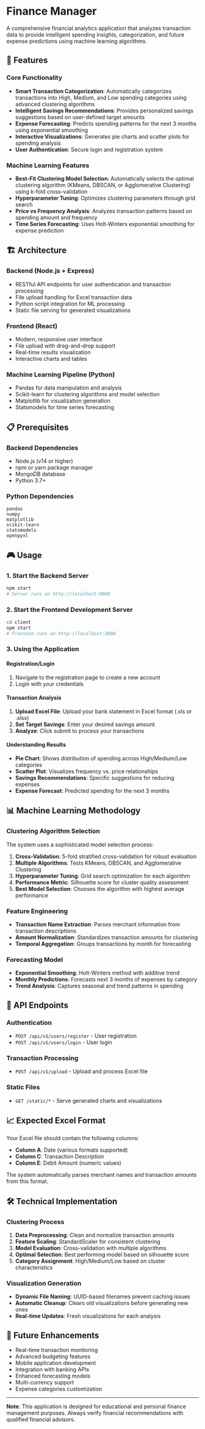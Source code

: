 # Finance Manager

A comprehensive financial analytics application that analyzes transaction data to provide intelligent spending insights, categorization, and future expense predictions using machine learning algorithms.

## 🎯 Features

### Core Functionality
- **Smart Transaction Categorization**: Automatically categorizes transactions into High, Medium, and Low spending categories using advanced clustering algorithms
- **Intelligent Savings Recommendations**: Provides personalized savings suggestions based on user-defined target amounts
- **Expense Forecasting**: Predicts spending patterns for the next 3 months using exponential smoothing
- **Interactive Visualizations**: Generates pie charts and scatter plots for spending analysis
- **User Authentication**: Secure login and registration system

### Machine Learning Features
- **Best-Fit Clustering Model Selection**: Automatically selects the optimal clustering algorithm (KMeans, DBSCAN, or Agglomerative Clustering) using k-fold cross-validation
- **Hyperparameter Tuning**: Optimizes clustering parameters through grid search
- **Price vs Frequency Analysis**: Analyzes transaction patterns based on spending amount and frequency
- **Time Series Forecasting**: Uses Holt-Winters exponential smoothing for expense prediction

## 🏗️ Architecture

### Backend (Node.js + Express)
- RESTful API endpoints for user authentication and transaction processing
- File upload handling for Excel transaction data
- Python script integration for ML processing
- Static file serving for generated visualizations

### Frontend (React)
- Modern, responsive user interface
- File upload with drag-and-drop support
- Real-time results visualization
- Interactive charts and tables

### Machine Learning Pipeline (Python)
- Pandas for data manipulation and analysis
- Scikit-learn for clustering algorithms and model selection
- Matplotlib for visualization generation
- Statsmodels for time series forecasting

## 📋 Prerequisites

### Backend Dependencies
- Node.js (v14 or higher)
- npm or yarn package manager
- MongoDB database
- Python 3.7+

### Python Dependencies
```
pandas
numpy
matplotlib
scikit-learn
statsmodels
openpyxl
```

## 🎮 Usage

### 1. Start the Backend Server
```bash
npm start
# Server runs on http://localhost:8080
```

### 2. Start the Frontend Development Server
```bash
cd client
npm start
# Frontend runs on http://localhost:3000
```

### 3. Using the Application

#### Registration/Login
1. Navigate to the registration page to create a new account
2. Login with your credentials

#### Transaction Analysis
1. **Upload Excel File**: Upload your bank statement in Excel format (.xls or .xlsx)
2. **Set Target Savings**: Enter your desired savings amount
3. **Analyze**: Click submit to process your transactions

#### Understanding Results
- **Pie Chart**: Shows distribution of spending across High/Medium/Low categories
- **Scatter Plot**: Visualizes frequency vs. price relationships
- **Savings Recommendations**: Specific suggestions for reducing expenses
- **Expense Forecast**: Predicted spending for the next 3 months

## 📊 Machine Learning Methodology

### Clustering Algorithm Selection
The system uses a sophisticated model selection process:

1. **Cross-Validation**: 5-fold stratified cross-validation for robust evaluation
2. **Multiple Algorithms**: Tests KMeans, DBSCAN, and Agglomerative Clustering
3. **Hyperparameter Tuning**: Grid search optimization for each algorithm
4. **Performance Metric**: Silhouette score for cluster quality assessment
5. **Best Model Selection**: Chooses the algorithm with highest average performance

### Feature Engineering
- **Transaction Name Extraction**: Parses merchant information from transaction descriptions
- **Amount Normalization**: Standardizes transaction amounts for clustering
- **Temporal Aggregation**: Groups transactions by month for forecasting

### Forecasting Model
- **Exponential Smoothing**: Holt-Winters method with additive trend
- **Monthly Predictions**: Forecasts next 3 months of expenses by category
- **Trend Analysis**: Captures seasonal and trend patterns in spending


## 🔌 API Endpoints

### Authentication
- `POST /api/v1/users/register` - User registration
- `POST /api/v1/users/login` - User login

### Transaction Processing
- `POST /api/v1/upload` - Upload and process Excel file

### Static Files
- `GET /static/*` - Serve generated charts and visualizations

## 📈 Expected Excel Format

Your Excel file should contain the following columns:
- **Column A**: Date (various formats supported)
- **Column C**: Transaction Description
- **Column E**: Debit Amount (numeric values)

The system automatically parses merchant names and transaction amounts from this format.

## 🛠️ Technical Implementation

### Clustering Process
1. **Data Preprocessing**: Clean and normalize transaction amounts
2. **Feature Scaling**: StandardScaler for consistent clustering
3. **Model Evaluation**: Cross-validation with multiple algorithms
4. **Optimal Selection**: Best performing model based on silhouette score
5. **Category Assignment**: High/Medium/Low based on cluster characteristics

### Visualization Generation
- **Dynamic File Naming**: UUID-based filenames prevent caching issues
- **Automatic Cleanup**: Clears old visualizations before generating new ones
- **Real-time Updates**: Fresh visualizations for each analysis


## 🎯 Future Enhancements

- Real-time transaction monitoring
- Advanced budgeting features
- Mobile application development
- Integration with banking APIs
- Enhanced forecasting models
- Multi-currency support
- Expense categories customization



---

**Note**: This application is designed for educational and personal finance management purposes. Always verify financial recommendations with qualified financial advisors.

